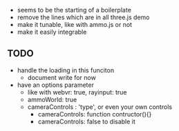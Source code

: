 - seems to be the starting of a boilerplate
- remove the lines which are in all three.js demo
- make it tunable, like with ammo.js or not
- make it easily integrable

## TODO
- handle the loading in this funciton
  - document write for now
- have an options parameter
  - like with webvr: true, rayinput: true
  - ammoWorld: true
  - cameraControls : 'type', or even your own controls
    - cameraControls: function contructor(){}
    - cameraControls: false to disable it
